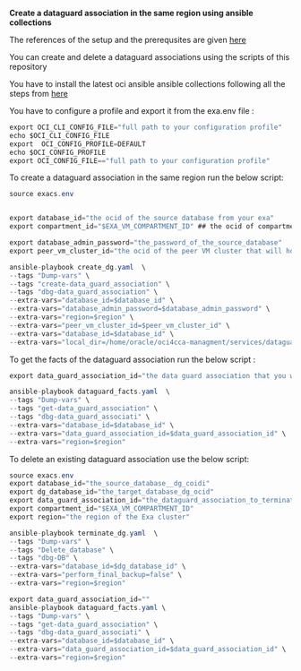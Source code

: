 **Create a dataguard association in the same region using ansible collections**  
  
The references of the setup and the prerequsites are given [here](https://docs.oracle.com/en-us/iaas/exadatacloud/exacs/using-data-guard-with-exacc.html#GUID-76913DF6-8BFA-4843-981F-A71C9F50D4A1)  
  
  
You can create and delete a dataguard associations using the scripts of this repository

You have to install the latest oci ansible ansible collections following all the steps from [here](https://docs.oracle.com/en-us/iaas/tools/oci-ansible-collection/5.3.0/installation/index.html)  
  
You have to configure a profile and export it from the exa.env file :  
  
  
```csharp
export OCI_CLI_CONFIG_FILE="full path to your configuration profile"
echo $OCI_CLI_CONFIG_FILE
export  OCI_CONFIG_PROFILE=DEFAULT
echo $OCI_CONFIG_PROFILE
export OCI_CONFIG_FILE=="full path to your configuration profile"
```


To create a dataguard association in the same region run the below script:  

```csharp
source exacs.env


export database_id="the ocid of the source database from your exa"
export compartment_id="$EXA_VM_COMPARTMENT_ID" ## the ocid of compartment of your source cluster Exa export region="the region of the source database"

export database_admin_password="the_password_of_the_source_database"
export peer_vm_cluster_id="the ocid of the peer VM cluster that will host the target dataguard"

ansible-playbook create_dg.yaml  \
--tags "Dump-vars" \
--tags "create-data_guard_association" \
--tags "dbg-data_guard_association" \
--extra-vars="database_id=$database_id" \
--extra-vars="database_admin_password=$database_admin_password" \
--extra-vars="region=$region" \
--extra-vars="peer_vm_cluster_id=$peer_vm_cluster_id" \
--extra-vars="database_id=$database_id" \
--extra-vars="local_dir=/home/oracle/oci4cca-managment/services/dataguard"
```  
  
To get the facts of the dataguard association run the below script :  
  
  
```csharp
export data_guard_association_id="the data guard association that you want to get the facts"  

ansible-playbook dataguard_facts.yaml  \
--tags "Dump-vars" \
--tags "get-data_guard_association" \
--tags "dbg-data_guard_associati" \
--extra-vars="database_id=$database_id" \
--extra-vars="data_guard_association_id=$data_guard_association_id" \
--extra-vars="region=$region"
```
  
  
To delete an existing dataguard association use the below script:  
  

```csharp
source exacs.env
export database_id="the_source_database__dg_coidi"
export dg_database_id="the_target_database_dg_ocid"
export data_guard_association_id="the_dataguard_association_to_terminate"
export compartment_id="$EXA_VM_COMPARTMENT_ID"
export region="the region of the Exa cluster"

ansible-playbook terminate_dg.yaml  \
--tags "Dump-vars" \
--tags "Delete_database" \
--tags "dbg-DB" \
--extra-vars="database_id=$dg_database_id" \
--extra-vars="perform_final_backup=false" \
--extra-vars="region=$region" 

export data_guard_association_id=""
ansible-playbook dataguard_facts.yaml \
--tags "Dump-vars" \
--tags "get-data_guard_association" \
--tags "dbg-data_guard_associati" \
--extra-vars="database_id=$database_id" \
--extra-vars="data_guard_association_id=$data_guard_association_id" \
--extra-vars="region=$region"
```





